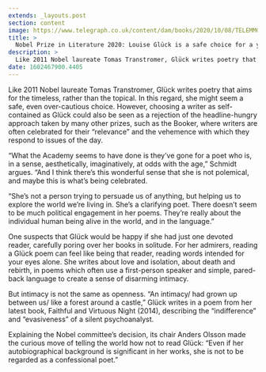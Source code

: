 ```yaml
--- 
extends: _layouts.post 
section: content 
image: https://www.telegraph.co.uk/content/dam/books/2020/10/08/TELEMMGLPICT000241426967_trans_NvBQzQNjv4BqqVzuuqpFlyLIwiB6NTmJwRMWbYwzrg_3PLcMwCu9G8U.jpeg?impolicy=logo-overlay 
title: > 
  Nobel Prize in Literature 2020: Louise Glück is a safe choice for a year of chaos 
description: > 
  Like 2011 Nobel laureate Tomas Transtromer, Glück writes poetry that aims for the timeless, rather than the topical.In this regard, she might seem a safe, even over-cautious choice.“She’s not a person trying to persuade us of anything, but helping us to explore the world we’re living in.For her admirers, reading a Glück poem can feel like being that reader, reading words intended for your eyes alone.“An intimacy/ had grown up between us/ like a forest around a castle,” Glück writes in a poem from her latest book, Faithful and Virtuous Night (2014), describing the “indifference” and “evasiveness” of a silent psychoanalyst. 
date: 1602467900.4405 
--- 
```

Like 2011 Nobel laureate Tomas Transtromer, Glück writes poetry that aims for the timeless, rather than the topical. In this regard, she might seem a safe, even over-cautious choice. However, choosing a writer as self-contained as Glück could also be seen as a rejection of the headline-hungry approach taken by many other prizes, such as the Booker, where writers are often celebrated for their “relevance” and the vehemence with which they respond to issues of the day.

“What the Academy seems to have done is they’ve gone for a poet who is, in a sense, aesthetically, imaginatively, at odds with the age,” Schmidt argues. “And I think there’s this wonderful sense that she is not polemical, and maybe this is what’s being celebrated.

“She’s not a person trying to persuade us of anything, but helping us to explore the world we’re living in. She’s a clarifying poet. There doesn’t seem to be much political engagement in her poems. They’re really about the individual human being alive in the world, and in the language.”

One suspects that Glück would be happy if she had just one devoted reader, carefully poring over her books in solitude. For her admirers, reading a Glück poem can feel like being that reader, reading words intended for your eyes alone. She writes about love and isolation, about death and rebirth, in poems which often use a first-person speaker and simple, pared-back language to create a sense of disarming intimacy.

But intimacy is not the same as openness. “An intimacy/ had grown up between us/ like a forest around a castle,” Glück writes in a poem from her latest book, Faithful and Virtuous Night (2014), describing the “indifference” and “evasiveness” of a silent psychoanalyst.

Explaining the Nobel committee’s decision, its chair Anders Olsson made the curious move of telling the world how not to read Glück: “Even if her autobiographical background is significant in her works, she is not to be regarded as a confessional poet.”